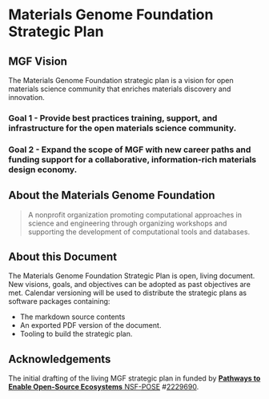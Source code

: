 # Materials Genome Foundation Strategic Plan

## MGF Vision

The Materials Genome Foundation strategic plan is a vision for open materials science community that enriches materials discovery and innovation.​

### Goal 1 - Provide best practices training, support, and infrastructure for the open materials science community.

### Goal 2 - Expand the scope of MGF with new career paths and funding support for a collaborative, information-rich materials design economy.

## About the Materials Genome Foundation

<blockquote cite="https://web.archive.org/web/20230329084404/https://materialsgenomefoundation.org/">
A nonprofit organization promoting computational approaches in science and engineering through organizing workshops and supporting the development of computational tools and databases.
</blockquote>

<!--https://web.archive.org/web/20230329084404/https://materialsgenomefoundation.org/-->

## About this Document

The Materials Genome Foundation Strategic Plan is open, living document. New visions, goals, and objectives can be adopted as past objectives are met.  Calendar versioning will be used to distribute the strategic plans as software packages containing:

* The markdown source contents
* An exported PDF version of the document.
* Tooling to build the strategic plan.

## Acknowledgements

The initial drafting of the living MGF strategic plan in funded by [__Pathways to Enable Open-Source Ecosystems__ NSF-<abbr title="Pathways to Enable Open-Source Ecosystems">POSE</abbr>][POSE] #[2229690][2229690].

[POSE]: https://www.nsf.gov/pubs/2022/nsf22572/nsf22572.htm
[2229690]: https://www.nsf.gov/awardsearch/showAward?AWD_ID=2229690 "A Path to Sustaining a New Open-Source Ecosystem for Materials Science"
